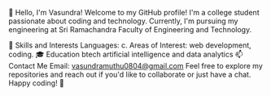 👋 Hello, I'm Vasundra!
Welcome to my GitHub profile! I'm a college student passionate about coding and technology. Currently, I'm pursuing my engineering at Sri Ramachandra Faculty of Engineering and Technology.

🌱 Skills and Interests
Languages: c.
Areas of Interest: web development, coding.
🎓 Education
btech artificial intelligence and data analytics
📫 Contact Me
Email: vasundramuthu0804@gmail.com
Feel free to explore my repositories and reach out if you'd like to collaborate or just have a chat. Happy coding! 🚀
